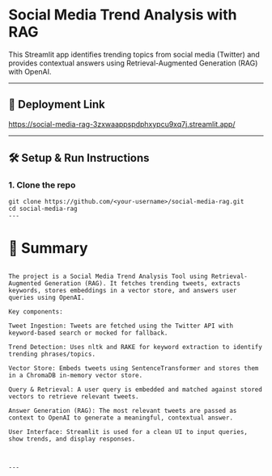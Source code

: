 # Social Media Trend Analysis with RAG

This Streamlit app identifies trending topics from social media (Twitter) and provides contextual answers using Retrieval-Augmented Generation (RAG) with OpenAI.

---

## 🔗 Deployment Link
https://social-media-rag-3zxwaappspdphxypcu9xq7j.streamlit.app/

---

## 🛠️ Setup & Run Instructions

### 1. Clone the repo
```
git clone https://github.com/<your-username>/social-media-rag.git
cd social-media-rag
---
```
# 🔗 Summary
```

The project is a Social Media Trend Analysis Tool using Retrieval-Augmented Generation (RAG). It fetches trending tweets, extracts keywords, stores embeddings in a vector store, and answers user queries using OpenAI.

Key components:

Tweet Ingestion: Tweets are fetched using the Twitter API with keyword-based search or mocked for fallback.

Trend Detection: Uses nltk and RAKE for keyword extraction to identify trending phrases/topics.

Vector Store: Embeds tweets using SentenceTransformer and stores them in a ChromaDB in-memory vector store.

Query & Retrieval: A user query is embedded and matched against stored vectors to retrieve relevant tweets.

Answer Generation (RAG): The most relevant tweets are passed as context to OpenAI to generate a meaningful, contextual answer.

User Interface: Streamlit is used for a clean UI to input queries, show trends, and display responses.



---
